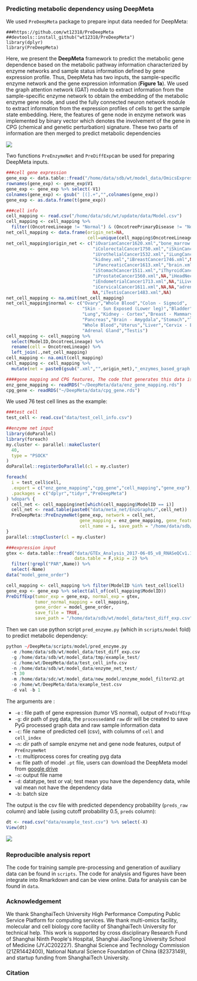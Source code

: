 ### Predicting metabolic dependency using DeepMeta

We used `PreDeepMeta`​ package to prepare input data needed for DeepMeta:

```shell
###https://github.com/wt12318/PreDeepMeta
##devtools::install_github("wt12318/PreDeepMeta")
library(dplyr)
library(PreDeepMeta)
```

Here, we present the **DeepMeta** framework to predict the metabolic gene dependence based on the metabolic pathway information characterized by enzyme networks and sample status information defined by gene expression profile. Thus, DeepMeta has two inputs, the sample-specific enzyme network and the gene expression information (**Figure 1a**). We used the graph attention network (GAT) module to extract information from the sample-specific enzyme network to obtain the embedding of the metabolic enzyme gene node, and used the fully connected neuron network module to extract information from the expression profiles of cells to get the sample state embedding. Here, the features of gene node in enzyme network was implemented by binary vector which denotes the involvement of the gene in CPG (chemical and genetic perturbation) signature. These two parts of information are then merged to predict metabolic dependencies

![](https://picgo-wutao.oss-cn-shanghai.aliyuncs.com/image-20240122090715501.png)

Two functions `PreEnzymeNet`​ and `PreDiffExp`​ can be used for preparing DeepMeta inputs.

```R
###cell gene expression
gene_exp <- data.table::fread("/home/data/sdb/wt/model_data/OmicsExpressionProteinCodingGenesTPMLogp1.csv",data.table = F)
rownames(gene_exp) <- gene_exp$V1
gene_exp <- gene_exp %>% select(-V1)
colnames(gene_exp) <- gsub(" [(].+","",colnames(gene_exp))
gene_exp <- as.data.frame(t(gene_exp))

###cell info 
cell_mapping <- read.csv("/home/data/sdc/wt/update/data/Model.csv")
cell_mapping <- cell_mapping %>%
  filter((OncotreeLineage != "Normal") & (OncotreePrimaryDisease != "Non-Cancerous"))
net_cell_mapping <- data.frame(origin_net=NA,
                               cell=unique(cell_mapping$OncotreeLineage))
net_cell_mapping$origin_net <- c("iOvarianCancer1620.xml","bone_marrow.xml",
                                 "iColorectalCancer1750.xml","iSkinCancer1386.xml",
                                 "iUrothelialCancer1532.xml","iLungCancer1490.xml",
                                 "kidney.xml","iBreastCancer1746.xml",NA,
                                 "iPancreaticCancer1613.xml","brain.xml",NA,NA,
                                 "iStomachCancer1511.xml","iThyroidCancer1710.xml",NA,NA,
                                 "iProstateCancer1560.xml",NA,"iHeadNeckCancer1628.xml",
                                 "iEndometrialCancer1713.xml",NA,"iLiverCancer1788.xml",
                                 "iCervicalCancer1611.xml",NA,NA,"adrenal_gland.xml",
                                 NA,"iTestisCancer1483.xml",NA)
net_cell_mapping <- na.omit(net_cell_mapping)
net_cell_mapping$normal <- c("Ovary","Whole Blood","Colon - Sigmoid",
                             "Skin - Sun Exposed (Lower leg)","Bladder",
                             "Lung","Kidney - Cortex","Breast - Mammary Tissue",
                             "Pancreas","Brain - Amygdala","Stomach","Thyroid","Prostate",
                             "Whole Blood","Uterus","Liver","Cervix - Endocervix",
                             "Adrenal Gland","Testis")
cell_mapping <- cell_mapping %>%
  select(ModelID,OncotreeLineage) %>%
  rename(cell = OncotreeLineage) %>%
  left_join(.,net_cell_mapping)
cell_mapping <- na.omit(cell_mapping)
cell_mapping <- cell_mapping %>%
  mutate(net = paste0(gsub(".xml","",origin_net),"_enzymes_based_graph.tsv"))

####gene mapping and CPG features, The code that generates this data is in `scripts/help_data.R`
enz_gene_mapping <- readRDS("~/DeepMeta/data/enz_gene_mapping.rds")
cpg_gene <- readRDS("~/DeepMeta/data/cpg_gene.rds")
```

We used 76 test cell lines as the example:

```R
###test cell 
test_cell <- read.csv("data/test_cell_info.csv")

##enzyme net input
library(doParallel)
library(foreach)
my.cluster <- parallel::makeCluster(
  40, 
  type = "PSOCK"
)
doParallel::registerDoParallel(cl = my.cluster)

foreach(
  i = test_cell$cell,
  .export = c("enz_gene_mapping","cpg_gene","cell_mapping","gene_exp"),
  .packages = c("dplyr","tidyr","PreDeepMeta")
) %dopar% {
  cell_net <- cell_mapping$net[which(cell_mapping$ModelID == i)]
  cell_net <- read.table(paste0("data/meta_net/EnzGraphs/",cell_net))
  PreDeepMeta::PreEnzymeNet(gene_exp, network = cell_net,
                            gene_mapping = enz_gene_mapping, gene_feature = cpg_gene,
                            cell_name = i, save_path = "/home/data/sdb/wt/model_data/enzyme_net_test/")
}
parallel::stopCluster(cl = my.cluster)

###expression input
gtex <- data.table::fread("data/GTEx_Analysis_2017-06-05_v8_RNASeQCv1.1.9_gene_median_tpm.gct",
                          data.table = F,skip = 2) %>% 
  filter(!grepl("PAR",Name)) %>% 
  select(-Name)
data("model_gene_order")

cell_mapping <- cell_mapping %>% filter(ModelID %in% test_cell$cell)
gene_exp <- gene_exp %>% select(all_of(cell_mapping$ModelID))
PreDiffExp(tumor_exp = gene_exp, normal_exp = gtex,
           tumor_normal_mapping = cell_mapping,
           gene_order = model_gene_order,
           save_file = TRUE, 
           save_path = "/home/data/sdb/wt/model_data/test_diff_exp.csv")

```

Then we can use python script `pred_enzyme.py`​ (which in `scripts/model`​ fold) to predict metabolic dependency:

```R
python ~/DeepMeta/scripts/model/pred_enzyme.py 
  -e /home/data/sdb/wt/model_data/test_diff_exp.csv 
  -g /home/data/sdb/wt/model_data/tmp/example_test/ 
  -c /home/wt/DeepMeta/data/test_cell_info.csv 
  -n /home/data/sdb/wt/model_data/enzyme_net_test/ 
  -t 30 
  -m /home/data/sdc/wt/model_data/new_model/enzyme_model_filterV2.pt 
  -o /home/wt/DeepMeta/data/example_test.csv 
  -d val -b 1
```

The arguments are :

* `-e`​ : file path of gene expression (tumor VS normal), output of `PreDiffExp`​
* `-g`: dir path of pyg data, the `processed`​ and `raw`​ dir will be created to save PyG processed graph data and raw sample information data
* `-c`: file name of predicted cell (csv), with columns of `cell`​ and `cell_index`​
* `-n`: dir path of sample enzyme net and gene node features, output of `PreEnzymeNet`​
* `-t`: multiprocess cores for creating pyg data
* `-m`: file path of model `.pt`​ file, users can download the DeepMeta model from [google drive](https://drive.google.com/file/d/1ZQAaSeOgmgBy-dE23i5qu5pieaAdCCUd/view?usp=drive_link)  
* `-o`: output file name
* `-d`: datatype, test or val; test mean you have the dependency data, while val mean not have the dependency data
* `-b`: batch size

The output is the csv file with predicted dependency probability (`preds_raw`​ column) and lable (using cutoff probability 0.5, `preds`​ column):

```R
dt <- read.csv("data/example_test.csv") %>% select(-X)
View(dt)
```

![](https://picgo-wutao.oss-cn-shanghai.aliyuncs.com/image-20240118111542-urhi2ix.png)​

### Reproducible analysis report

The code for training sample pre-processing and generation of auxiliary data can be found in `scripts`. The code for analysis and figures have been integrate into Rmarkdown and can be view online. Data for analysis can be found in `data`.    

### Acknowledgement

We thank ShanghaiTech University High Performance Computing Public Service Platform for computing services. We thank multi-omics facility, molecular and cell biology core facility of ShanghaiTech University for technical help. This work is supported by cross disciplinary Research Fund of Shanghai Ninth People's Hospital, Shanghai JiaoTong University School of Medicine (JYJC202227). Shanghai Science and Technology Commission (21ZR1442400), National Natural Science Foundation of China (82373149), and startup funding from ShanghaiTech University.

### Citation


